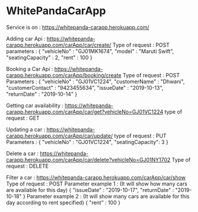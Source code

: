 # WhitePandaCarApp

Service is on : https://whitepanda-carapp.herokuapp.com/

Adding car Api : https://whitepanda-carapp.herokuapp.com/carApp/car/create/
Type of request : POST
parameters : 
{
 "vehicleNo" : "GJ01MK1674",
 "model" : "Maruti Swift",
 "seatingCapacity" : 2,
 "rent" : 100
}

Booking a Car Api : https://whitepanda-carapp.herokuapp.com/carApp/booking/create
Type of request : POST
Parameters : 
{
	"vehicleNo" : "GJ01VC1224",
	"customerName" : "Dhwani",
	"customerContact" : "9423455634",
	"issueDate" : "2019-10-13",
	"returnDate" : "2019-10-14"
}

Getting car availability : https://whitepanda-carapp.herokuapp.com/carApp/car/get?vehicleNo=GJ01VC1224
type of request : GET

Updating a car : https://whitepanda-carapp.herokuapp.com/carApp/car/update/
type of request : PUT
Parameters : 
{
		"vehicleNo" : "GJ01VC1224",
		"seatingCapacity": 3
}

Delete a car : https://whitepanda-carapp.herokuapp.com/carApp/car/delete?vehicleNo=GJ01NY1702
Type of request : DELETE

Filter a car : https://whitepanda-carapp.herokuapp.com/carApp/car/show
Type of request : POST
Parameter example 1 : (It will show how many cars are available for this day)
{
	  "issueDate" : "2019-10-17",
    "returnDate" : "2019-10-18"
}
Parameter example 2 : (It will show many cars are available for this day according to rent specified)
{
  "rent" : 100
}
